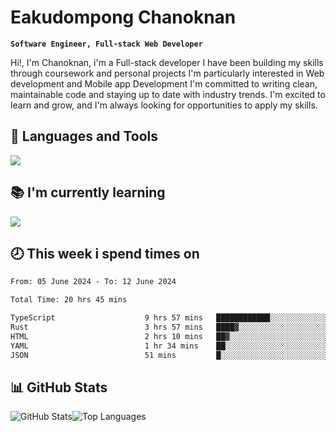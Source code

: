 # Eakudompong Chanoknan

**`Software Engineer, Full-stack Web Developer`**

<p>Hi!, I'm Chanoknan, i'm a Full-stack developer I have been building my skills
through coursework and personal projects I'm particularly interested in Web development
and Mobile app Development I'm committed to writing clean, maintainable
code and staying up to date with industry trends. I'm excited to learn
and grow, and I'm always looking for opportunities to apply my skills.</p>

## 🔧 Languages and Tools

  <a href="https://skillicons.dev">
    <img src="https://skillicons.dev/icons?i=typescript,javascript,html,css,php,java,python,laravel,nodejs,mongodb,react,nextjs,tailwind,mysql,planetscale,postgres,firebase&perline=9" />
  </a>
  
## 📚 I'm currently learning
  <a href="https://skillicons.dev">
    <img src="https://skillicons.dev/icons?i=go,rust,kotlin,androidstudio,graphql,docker,kubernetes,gcp,aws" />
  </a>

## 🕗 This week i spend times on

<!--START_SECTION:waka-->

```txt
From: 05 June 2024 - To: 12 June 2024

Total Time: 20 hrs 45 mins

TypeScript                    9 hrs 57 mins   ████████████░░░░░░░░░░░░░   47.70 %
Rust                          3 hrs 57 mins   ████▓░░░░░░░░░░░░░░░░░░░░   18.95 %
HTML                          2 hrs 10 mins   ██▓░░░░░░░░░░░░░░░░░░░░░░   10.39 %
YAML                          1 hr 34 mins    ██░░░░░░░░░░░░░░░░░░░░░░░   07.52 %
JSON                          51 mins         █░░░░░░░░░░░░░░░░░░░░░░░░   04.08 %
```

<!--END_SECTION:waka-->

## 📊 GitHub Stats

<p style="display: flex">
  <img alt="GitHub Stats" src="https://github-readme-stats.vercel.app/api?username=EC-9624&show_icons=true&theme=gruvbox&count_private=true"/>
  <img alt="Top Languages" src="https://github-readme-stats.vercel.app/api/top-langs/?username=EC-9624&layout=compact&theme=gruvbox" />  
</p>
